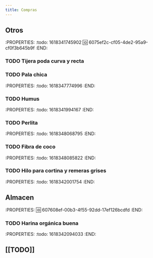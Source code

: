 ```yaml
---
title: Compras
---
```


## Otros
:PROPERTIES:
:todo: 1618341745902
:id: 6075ef2c-cf05-4de2-95a9-cf0f3b645b9f
:END:
### TODO Tijera poda curva y recta
### TODO Pala chica
:PROPERTIES:
:todo: 1618347774996
:END:
### TODO Humus
:PROPERTIES:
:todo: 1618341994167
:END:
### TODO Perlita
:PROPERTIES:
:todo: 1618348068795
:END:
### TODO Fibra de coco
:PROPERTIES:
:todo: 1618348085822
:END:
### TODO Hilo para cortina y remeras grises
:PROPERTIES:
:todo: 1618342001754
:END:
## Almacen
:PROPERTIES:
:id: 607608ef-00b3-4f55-92dd-17ef126bcdfd
:END:
### TODO Harina orgánica buena
:PROPERTIES:
:todo: 1618342094033
:END:
## [[TODO]]
